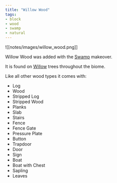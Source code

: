 ```yaml
---
title: "Willow Wood"
tags:
- block
- wood
- swamp
- natural
---
```


![[notes/images/willow_wood.png]]

Willow Wood was added with the [Swamp](notes/makeover/swamp) makeover.

It is found on [Willow](notes/generation/willow) trees throughout the biome.

Like all other wood types it comes with:  
- Log
- Wood
- Stripped Log
- Stripped Wood
- Planks
- Slab
- Stairs
- Fence
- Fence Gate
- Pressure Plate
- Button
- Trapdoor
- Door
- Sign
- Boat
- Boat with Chest
- Sapling
- Leaves
